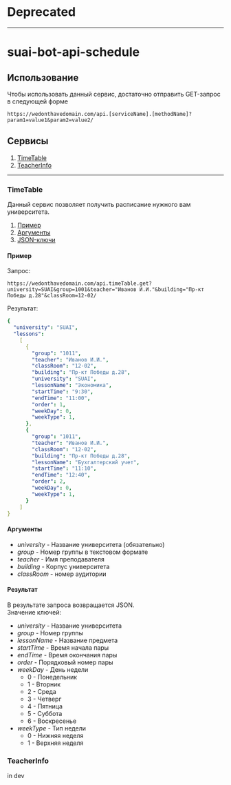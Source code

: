 # Deprecated
_____
# suai-bot-api-schedule
## Использование
Чтобы использовать данный сервис, достаточно отправить GET-запрос в следующей форме
```
https://wedonthavedomain.com/api.[serviceName].[methodName]?param1=value1&param2=value2/
```
## Сервисы
1. [TimeTable](https://github.com/callmemars1/suai-bot-api-gateway/blob/main/README.md#TimeTable)
2. [TeacherInfo](https://github.com/callmemars1/suai-bot-api-gateway/blob/main/README.md#TeacherInfo)
_________
### TimeTable
Данный сервис позволяет получить расписание нужного вам университета.  
1. [Пример](https://github.com/callmemars1/suai-bot-api-gateway/blob/main/README.md#Пример)
2. [Аргументы](https://github.com/callmemars1/suai-bot-api-gateway/blob/main/README.md#Аргументы)
3. [JSON-ключи](https://github.com/callmemars1/suai-bot-api-gateway/blob/main/README.md#Результат)
#### Пример
Запрос: 
```
https://wedonthavedomain.com/api.timeTable.get?university=SUAI&group=1001&teacher="Иванов И.И."&building="Пр-кт Победы д.28"&classRoom=12-02/
```
Результат:
```yaml
{
  "university": "SUAI",
  "lessons": 
    [
      {
        "group": "1011",
        "teacher": "Иванов И.И.",
        "classRoom": "12-02",
        "building": "Пр-кт Победы д.28",
        "university": "SUAI",
        "lessonName": "Экономика",
        "startTime": "9:30", 
        "endTime": "11:00",
        "order": 1,
        "weekDay": 0,
        "weekType": 1,
      },
      {
        "group": "1011",
        "teacher": "Иванов И.И.",
        "classRoom": "12-02",
        "building": "Пр-кт Победы д.28",
        "lessonName": "Бухгалтерский учет",
        "startTime": "11:10", 
        "endTime": "12:40",
        "order": 2,
        "weekDay": 0,
        "weekType": 1,
      }
    ]
}
```
#### Аргументы 
- *university* - Название университета (обязательно)
- *group* - Номер группы в текстовом формате
- *teacher* - Имя преподавателя
- *building* - Корпус университета
- *classRoom* - номер аудитории
#### Результат
В результате запроса возвращается JSON.  
Значение ключей:
- *university* - Название университета
- *group* - Номер группы
- *lessonName* - Название предмета
- *startTime* - Время начала пары
- *endTime* - Время окончания пары
- *order* - Порядковый номер пары
- *weekDay* - День недели
  - 0 - Понедельник
  - 1 - Вторник
  - 2 - Среда
  - 3 - Четверг
  - 4 - Пятница
  - 5 - Суббота
  - 6 - Воскресенье
- *weekType* - Тип недели
  - 0 - Нижняя неделя
  - 1 - Верхняя неделя
### TeacherInfo
in dev
